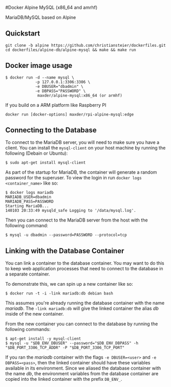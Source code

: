 #Docker Alpine MySQL (x86_64 and amrhf)

MariaDB/MySQL based on Alpine

## Quickstart
```
git clone -b alpine https://github.com/christiansteier/dockerfiles.git
cd dockerfiles/alpine-db/alpine-mysql && make && make run
````
## Docker image usage

``` shell
$ docker run -d --name mysql \
             -p 127.0.0.1:3306:3306 \
             -e DBUSER="dbadmin" \
             -e DBPASS="PASSWORD" \
              maxder/alpine-mysql:x86_64 (or armhf)
```

If you build on a ARM platform like Raspberry PI
```
docker run [docker-options] maxder/rpi-alpine-mysql:edge
```

## Connecting to the Database

To connect to the MariaDB server, you will need to make sure you have a client.
You can install the `mysql-client` on your host machine by running the
following (Debain or Ubuntu):

``` shell
$ sudo apt-get install mysql-client
```

As part of the startup for MariaDB, the container will generate a random
password for the superuser.  To view the login in run `docker logs
<container_name>` like so:

``` shell
$ docker logs mariadb
MARIADB_USER=dbadmin
MARIADB_PASS=PASSWORD
Starting MariaDB...
140103 20:33:49 mysqld_safe Logging to '/data/mysql.log'.
```

Then you can connect to the MariaDB server from the host with the following
command:

``` shell
$ mysql -u dbadmin --password=PASSWORD --protocol=tcp
```

## Linking with the Database Container

You can link a container to the database container.  You may want to do this to
keep web application processes that need to connect to the database in
a separate container.

To demonstrate this, we can spin up a new container like so:

``` shell
$ docker run -t -i -link mariadb:db debian bash
```

This assumes you're already running the database container with the name
*mariadb*.  The `-link mariadb:db` will give the linked container the alias
*db* inside of the new container.

From the new container you can connect to the database by running the following
commands:

``` shell
$ apt-get install -y mysql-client
$ mysql -u "$DB_ENV_DBUSER" --password="$DB_ENV_DBPASS" -h "$DB_PORT_3306_TCP_ADDR" -P "$DB_PORT_3306_TCP_PORT"
```

If you ran the *mariadb* container with the flags `-e DBUSER=<user>` and `-e
DBPASS=<pass>`, then the linked container should have these variables available
in its environment.  Since we aliased the database container with the name
*db*, the environment variables from the database container are copied into the
linked container with the prefix `DB_ENV_`.
